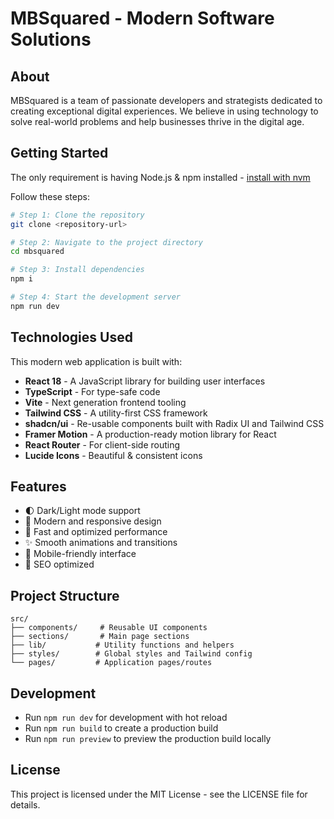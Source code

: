 # MBSquared - Modern Software Solutions

## About

MBSquared is a team of passionate developers and strategists dedicated to creating exceptional digital experiences. We believe in using technology to solve real-world problems and help businesses thrive in the digital age.

## Getting Started

The only requirement is having Node.js & npm installed - [install with nvm](https://github.com/nvm-sh/nvm#installing-and-updating)

Follow these steps:

```sh
# Step 1: Clone the repository
git clone <repository-url>

# Step 2: Navigate to the project directory
cd mbsquared

# Step 3: Install dependencies
npm i

# Step 4: Start the development server
npm run dev
```

## Technologies Used

This modern web application is built with:

- **React 18** - A JavaScript library for building user interfaces
- **TypeScript** - For type-safe code
- **Vite** - Next generation frontend tooling
- **Tailwind CSS** - A utility-first CSS framework
- **shadcn/ui** - Re-usable components built with Radix UI and Tailwind CSS
- **Framer Motion** - A production-ready motion library for React
- **React Router** - For client-side routing
- **Lucide Icons** - Beautiful & consistent icons

## Features

- 🌓 Dark/Light mode support
- 🎨 Modern and responsive design
- 🚀 Fast and optimized performance
- ✨ Smooth animations and transitions
- 📱 Mobile-friendly interface
- 🎯 SEO optimized

## Project Structure

```
src/
├── components/     # Reusable UI components
├── sections/       # Main page sections
├── lib/           # Utility functions and helpers
├── styles/        # Global styles and Tailwind config
└── pages/         # Application pages/routes
```

## Development

- Run `npm run dev` for development with hot reload
- Run `npm run build` to create a production build
- Run `npm run preview` to preview the production build locally

## License

This project is licensed under the MIT License - see the LICENSE file for details.
